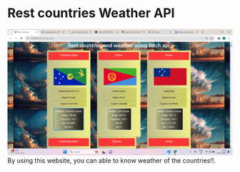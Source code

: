 # Rest countries Weather API

<img src="weather api.png" alt="API">
By using this website, you can able to know weather of the countries!!. 
